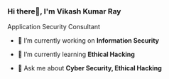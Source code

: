 ### Hi there👋, I'm Vikash Kumar Ray
Application Security Consultant

- 🔭 I’m currently working on **Information Security**

- 🌱 I’m currently learning **Ethical Hacking**

- 💬 Ask me about **Cyber Security, Ethical Hacking**
